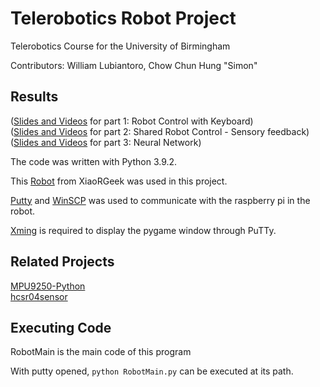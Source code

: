 # Telerobotics Robot Project
Telerobotics Course for the University of Birmingham

Contributors: William Lubiantoro, Chow Chun Hung "Simon"

## Results
([Slides and Videos](https://docs.google.com/presentation/d/1rC8UCT9DMCtQHnQ-OpHPE8U3iM7HJ5_Ouow8o4d7h84/) for part 1: Robot Control with Keyboard)  
([Slides and Videos](https://docs.google.com/presentation/d/1DEv6qKBao3L4kN2Ch-LoR9zH60rXZTXX8C4OZ6C3RtM/) for part 2: Shared Robot Control - Sensory feedback)  
([Slides and Videos](https://docs.google.com/presentation/d/18QzBUgTJyyZandOQ9edLNBg13nVehrEb19Hs3DR7Wcw/) for part 3: Neural Network)

The code was written with Python 3.9.2.

This [Robot](http://www.xiaorgeek.com/vehicle-robots/tank-robots/raspberry-pi-tank.html) from XiaoRGeek was used in this project.

[Putty](https://www.chiark.greenend.org.uk/~sgtatham/putty/latest.html) and [WinSCP](https://winscp.net/eng/index.php) was used to communicate with the raspberry pi in the robot.

[Xming](https://sourceforge.net/projects/xming/) is required to display the pygame window through PuTTy.

## Related Projects
[MPU9250-Python](https://github.com/FaBoPlatform/FaBo9AXIS-MPU9250-Python)  
[hcsr04sensor](https://github.com/alaudet/hcsr04sensor/)  

## Executing Code
RobotMain is the main code of this program

With putty opened, ```python RobotMain.py``` can be executed at its path.
